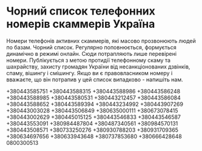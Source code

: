 # Чорний список телефонних номерів скаммерів Україна
Номери телефонів активних скаммерів, які масово прозвонюють людей по базам. Чорний список. Регулярно поповнюється, формується динамічно в режимі онлайн. Сюди потрапляють лише перевірені номери. Публікується з метою протидії телефонному скаму та шахрайству, захисту громадян України від несанкціонованих дзвінків, спаму, вішингу і смішингу. Якщо ви є правовласником номеру і вважаєте, що він потрапив у цей список випадково - напишіть нам.

+380443585751
+380443588315
+380443588986
+380443586248
+380443588985
+380443580531
+380443212457
+380443586084
+380443588652
+380443589394
+380443234992
+380443907269
+380443003028
+380443506849
+380635000111
+380673078415
+380443002629
+380445015125
+380443546833
+380443546587
+380443553091
+380984487804
+380487340561
+380984570131
+380443508571
+380733250276
+380930788203
+380931709365
+380634697656
+380633943648
+380737853680
+380666428648
0800300513
